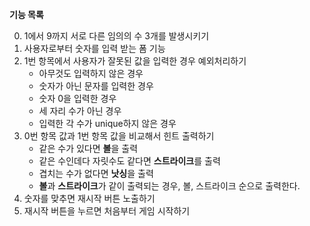 **기능 목록**

0. 1에서 9까지 서로 다른 임의의 수 3개를 발생시키기
1. 사용자로부터 숫자를 입력 받는 폼 기능
2. 1번 항목에서 사용자가 잘못된 값을 입력한 경우 예외처리하기
   - 아무것도 입력하지 않은 경우
   - 숫자가 아닌 문자를 입력한 경우
   - 숫자 0을 입력한 경우
   - 세 자리 수가 아닌 경우
   - 입력한 각 수가 unique하지 않은 경우
3. 0번 항목 값과 1번 항목 값을 비교해서 힌트 출력하기
   - 같은 수가 있다면 **볼**을 출력
   - 같은 수인데다 자릿수도 같다면 **스트라이크**를 출력
   - 겹치는 수가 없다면 **낫싱**을 출력
   - **볼**과 **스트라이크**가 같이 출력되는 경우, 볼, 스트라이크 순으로 출력한다.
4. 숫자를 맞추면 재시작 버튼 노출하기
5. 재시작 버튼을 누르면 처음부터 게임 시작하기

